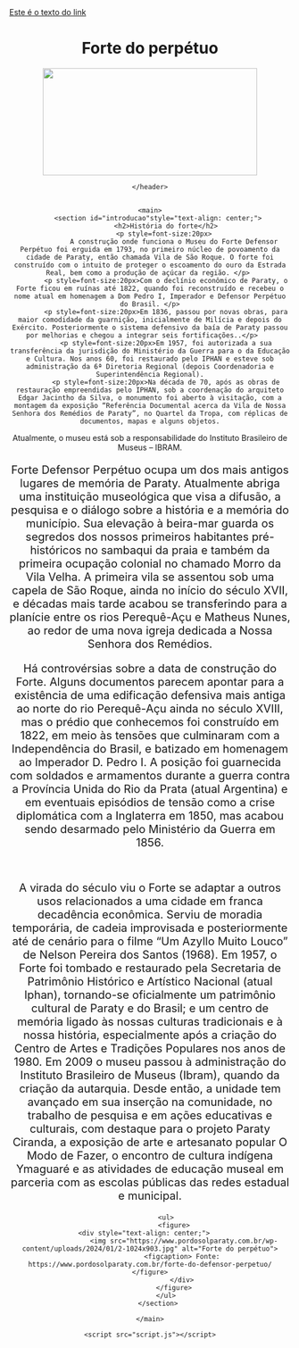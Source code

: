 <!DOCTYPE html>
<html lang="pt-br">
    <a href="pagina.html">Este é o texto do link</a>
<head>
    <meta charset="UTF-8">
    <meta name="viewport" content="width=device-width, initial-scale=1.0">
    <title>Forte do perpetuo</title>
    <link rel="stylesheet" href="style.css">
</head>
   <body>
    <header style="text-align: center;">
        <h1>Forte do perpétuo</h1>
            <img src="https://www.liceuescola.com.br/wp-content/uploads/2020/07/logo-liceu-color.png" width="384" height="192" style="align-items">
           
               
           
         
    </header>
 
 
    <main>
        <section id="introducao"style="text-align: center;">
            <h2>História do forte</h2>
            <p style=font-size:20px> 
                A construção onde funciona o Museu do Forte Defensor Perpétuo foi erguida em 1793, no primeiro núcleo de povoamento da cidade de Paraty, então chamada Vila de São Roque. O forte foi construído com o intuito de proteger o escoamento do ouro da Estrada Real, bem como a produção de açúcar da região. </p> 
            <p style=font-size:20px>Com o declínio econômico de Paraty, o Forte ficou em ruínas até 1822, quando foi reconstruído e recebeu o nome atual em homenagem a Dom Pedro I, Imperador e Defensor Perpétuo do Brasil. </p>
            <p style=font-size:20px>Em 1836, passou por novas obras, para maior comodidade da guarnição, inicialmente de Milícia e depois do Exército. Posteriormente o sistema defensivo da baía de Paraty passou por melhorias e chegou a integrar seis fortificações..</p>    
            <p style=font-size:20px>Em 1957, foi autorizada a sua transferência da jurisdição do Ministério da Guerra para o da Educação e Cultura. Nos anos 60, foi restaurado pelo IPHAN e esteve sob administração da 6ª Diretoria Regional (depois Coordenadoria e Superintendência Regional).
            <p style=font-size:20px>Na década de 70, após as obras de restauração empreendidas pelo IPHAN, sob a coordenação do arquiteto Edgar Jacintho da Silva, o monumento foi aberto à visitação, com a montagem da exposição “Referência Documental acerca da Vila de Nossa Senhora dos Remédios de Paraty”, no Quartel da Tropa, com réplicas de documentos, mapas e alguns objetos.
Atualmente, o museu está sob a responsabilidade do Instituto Brasileiro de Museus – IBRAM.
            <p style=font-size:20px>Forte Defensor Perpétuo ocupa um dos mais antigos lugares de memória de Paraty. Atualmente abriga uma instituição museológica que visa a difusão, a pesquisa e o diálogo sobre a história e a memória do município. 
Sua elevação à beira-mar guarda os segredos dos nossos primeiros habitantes pré-históricos no sambaqui da praia e também da primeira ocupação colonial no chamado Morro da Vila Velha. A primeira vila se assentou sob uma capela de São Roque, ainda no início do século XVII, e décadas mais tarde acabou se transferindo para a planície entre os rios Perequê-Açu e Matheus Nunes, ao redor de uma nova igreja dedicada a Nossa Senhora dos Remédios. 
            <p style="font-size:20px"> Há controvérsias sobre a data de construção do Forte. Alguns documentos parecem apontar para a existência de uma edificação defensiva mais antiga ao norte do rio Perequê-Açu ainda no século XVIII, mas o prédio que conhecemos foi construído em 1822, em meio às tensões que culminaram com a Independência do Brasil, e batizado em homenagem ao Imperador D. Pedro I. 
A posição foi guarnecida com soldados e armamentos durante a guerra contra a Província Unida do Rio da Prata (atual Argentina) e em eventuais episódios de tensão como a crise diplomática com a Inglaterra em 1850, mas acabou sendo desarmado pelo Ministério da Guerra em 1856. </p>    
            <p style="font-size:20px">A virada do século viu o Forte se adaptar a outros usos relacionados a uma cidade em franca decadência econômica. Serviu de moradia temporária, de cadeia improvisada e posteriormente até de cenário para o filme “Um Azyllo Muito Louco” de Nelson Pereira dos Santos (1968). 
Em 1957, o Forte foi tombado e restaurado pela Secretaria de Patrimônio Histórico e Artístico Nacional (atual Iphan), tornando-se oficialmente um patrimônio cultural de Paraty e do Brasil; e um centro de memória ligado às nossas culturas tradicionais e à nossa história, especialmente após a criação do Centro de Artes e Tradições Populares nos anos de 1980. 
Em 2009 o museu passou à administração do Instituto Brasileiro de Museus (Ibram), quando da criação da autarquia. Desde então, a unidade tem avançado em sua inserção na comunidade, no trabalho de pesquisa e em ações educativas e culturais, com destaque para o projeto Paraty Ciranda, a exposição de arte e artesanato popular O Modo de Fazer, o encontro de cultura indígena Ymaguaré e as atividades de educação museal em parceria com as escolas públicas das redes estadual e municipal.</p>
        <section> 
 

            <ul>
                <figure>
                    <div style="text-align: center;">                   
                     <img src="https://www.pordosolparaty.com.br/wp-content/uploads/2024/01/2-1024x903.jpg" alt="Forte do perpétuo">
                    <figcaption> Fonte: https://www.pordosolparaty.com.br/forte-do-defensor-perpetuo/ </figure>
                    </div>
                </figure>
            </ul>
        </section>
       
    </main>
       
    <script src="script.js"></script>
</body>
</html>
